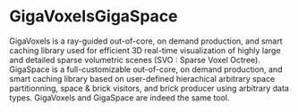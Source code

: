 # GigaVoxelsGigaSpace
GigaVoxels is a ray-guided out-of-core, on demand production, and smart caching library used for efficient 3D real-time visualization of highly large and detailed sparse volumetric scenes (SVO : Sparse Voxel Octree). GigaSpace is a full-customizable out-of-core, on demand production, and smart caching library based on user-defined hierachical arbitrary space partitionning, space &amp; brick visitors, and brick producer using arbitrary data types. GigaVoxels and GigaSpace are indeed the same tool.
